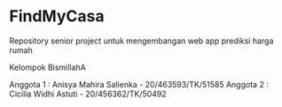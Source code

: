 # FindMyCasa
Repository senior project untuk mengembangan web app prediksi harga rumah 

Kelompok BismillahA

Anggota 1 : Anisya Mahira Salienka - 20/463593/TK/51585
Anggota 2 : Cicilia Widhi Astuti - 20/456362/TK/50492